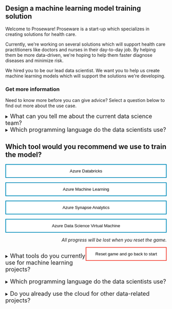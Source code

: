 <style>
.button  {
  border: none;
  color: black;
  width: 100%;
  padding: 12px 28px;
  background-color: white;
  border: 2px solid #008CBA;
  transition-duration: 0.4s;
}
.button:hover  {
  background-color: #008CBA;
  color: white; 
  border: 2px solid #008CBA;
}
.resetbutton  {
  border: none;
  color: black;
  float: right;
  padding: 12px 28px;
  background-color: white;
  border: 2px solid #f44336;
  transition-duration: 0.4s;
}
.resetbutton:hover  {
  background-color: #f44336;
  color: white; 
  border: 2px solid #f44336;
}
</style>

## Design a machine learning model training solution

Welcome to Proseware! Proseware is a start-up which specializes in creating solutions for health care. 

Currently, we're working on several solutions which will support health care practitioners like doctors and nurses in their day-to-day job. By helping them be more data-driven, we're hoping to help them faster diagnose diseases and minimize risk.

We hired you to be our lead data scientist. We want you to help us create machine learning models which will support the solutions we're developing.

### Get more information
Need to know more before you can give advice? Select a question below to find out more about the use case.

<p id="hints"></p>

<script>
let hintUsed = 0;
</script>

<details>
<summary><font size="+1">What can you tell me about the current data science team?</font></summary>
<script>
if (hintUsed = 0) {
  answer = "It's a small team, we only have two other data scientists you'll be leading. We therefore advise you to allocate your time wisely. Ideally, we want our data scientists to collaborate and work on each others' work. How great would it be if we would have some kind of library of code snippets you could reuse for new projects to speed up the development process?"; 
} else {
  answer = "You already used one hint.";
}
document.getElementById("hints").innerHTML = answer;
</script>
</details>

<details>
<summary><font size="+1">Which programming language do the data scientists use?</font></summary>
<script>
if (hintUsed = 0) {
  answer = "The data scientists only work in Python. They work in Jupyter notebooks.";
} else {
  answer = "You already used one hint.";
}
document.getElementById("hints").innerHTML = answer;
</script>
</details>



## Which tool would you recommend we use to train the model?

<button class="button" onclick="window.location.href='04B';">Azure Databricks</button>

<button class="button" onclick="window.location.href='04A';">Azure Machine Learning</button>

<button class="button" onclick="window.location.href='04B';">Azure Synapse Analytics</button>

<button class="button" onclick="window.location.href='04B';">Azure Data Science Virtual Machine</button>

<p style="text-align:right;"><i>All progress will be lost when you reset the game.</i></p>

<button class="resetbutton" onclick="window.location.href='../../00-start-training';">Reset game and go back to start</button>


<br>
<details>
<summary><font size="+1">What tools do you currently use for machine learning projects?</font></summary>

The data science team is brand new so we haven't created any guidelines on what the data scientists should use yet. That's where we need you! 

So far, the data scientists seem to be working on their own devices. Which is fine for now, but not scalable. We want them to work in Azure so that we can use more scalable and cost-efficient compute.
</details>

<br>
<details>
<summary><font size="+1">Which programming language do the data scientists use?</font></summary>

The data scientists only work in Python. They work in Jupyter notebooks.
</details>

<br>
<details>
<summary><font size="+1">Do you already use the cloud for other data-related projects?</font></summary>

We work with Azure for some other data-related projects. Currently, we mostly focus on getting insights from operational data. We ingest and transform data with Azure Synapse Analytics. The transformed data is stored in an Azure SQL Database which serves a Power BI report. 
</details>